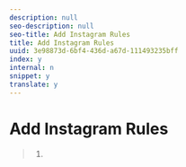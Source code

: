 ```yaml
---
description: null
seo-description: null
seo-title: Add Instagram Rules
title: Add Instagram Rules
uuid: 3e98873d-6bf4-436d-a67d-111493235bff
index: y
internal: n
snippet: y
translate: y
---
```


# Add Instagram Rules


>1.
